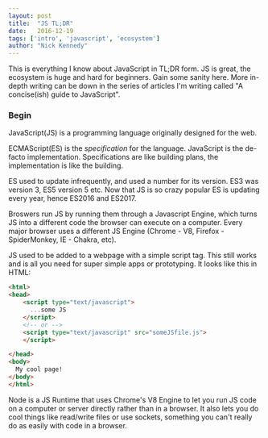```yaml
---
layout: post
title:  "JS TL;DR"
date:   2016-12-19
tags: ['intro', 'javascript', 'ecosystem']
author: "Nick Kennedy"
---
```


This is everything I know about JavaScript in TL;DR form. JS is great, the ecosystem is huge and hard for beginners. Gain some sanity here. More in-depth writing can be down in the series of articles I'm writing called "A concise(ish) guide to JavaScript".


### Begin

JavaScript(JS) is a programming language originally designed for the web.

ECMAScript(ES) is the _specification_ for the language. JavaScript is the de-facto implementation. Specifications are like building plans, the implementation is like the building.

ES used to update infrequently, and used a number for its version. ES3 was version 3, ES5 version 5 etc. Now that JS is so crazy popular ES is updating every year, hence ES2016 and ES2017.

Broswers run JS by running them through a Javascript Engine, which turns JS into a different code the browser can execute on a computer. Every major browser uses a different JS Engine (Chrome - V8, Firefox - SpiderMonkey, IE - Chakra, etc).

JS used to be added to a webpage with a simple script tag. This still works and is all you need for super simple apps or prototyping. It looks like this in HTML:

```html
<html>
<head>
    <script type="text/javascript">
      ...some JS
    </script>
    <!-- or -->
    <script type="text/javascript" src="someJSfile.js">
    </script>

</head>
<body>
  My cool page!
</body>
</html>
```

Node is a JS Runtime that uses Chrome's V8 Engine to let you run JS code on a computer or server directly rather than in a browser. It also lets you do cool things like read/write files or use sockets, something you can't really do as easily with code in a browser.
